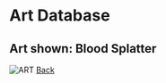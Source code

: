 # Art Database
## Art shown: Blood Splatter

![ART](/art/assets/D7C333D0-1FAD-4B25-99DD-47248B5AE714.png)
[Back](/art.md)
